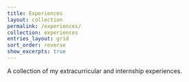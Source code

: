 ```yaml
---
title: Experiences
layout: collection
permalink: /experiences/
collection: experiences
entries_layout: grid
sort_order: reverse
show_excerpts: true
---
```


A collection of my extracurricular and internship experiences.
